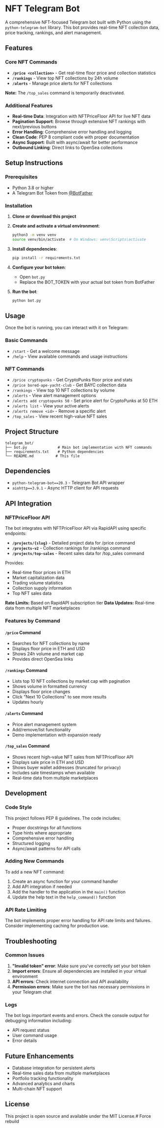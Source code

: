 # NFT Telegram Bot

A comprehensive NFT-focused Telegram bot built with Python using the `python-telegram-bot` library. This bot provides real-time NFT collection data, price tracking, rankings, and alert management.

## Features

### Core NFT Commands
- **`/price <collection>`** - Get real-time floor price and collection statistics
- **`/rankings`** - View top NFT collections by 24h volume
- **`/alerts`** - Manage price alerts for NFT collections

**Note:** The `/top_sales` command is temporarily deactivated.

### Additional Features
- **Real-time Data**: Integration with NFTPriceFloor API for live NFT data
- **Pagination Support**: Browse through extensive NFT rankings with next/previous buttons
- **Error Handling**: Comprehensive error handling and logging
- **Clean Code**: PEP 8 compliant code with proper documentation
- **Async Support**: Built with async/await for better performance
- **Outbound Linking**: Direct links to OpenSea collections

## Setup Instructions

### Prerequisites

- Python 3.8 or higher
- A Telegram Bot Token from [@BotFather](https://t.me/botfather)

### Installation

1. **Clone or download this project**

2. **Create and activate a virtual environment**:
   ```bash
   python3 -m venv venv
   source venv/bin/activate  # On Windows: venv\Scripts\activate
   ```

3. **Install dependencies**:
   ```bash
   pip install -r requirements.txt
   ```

4. **Configure your bot token**:
   - Open `bot.py`
   - Replace the BOT_TOKEN with your actual bot token from BotFather

5. **Run the bot**:
   ```bash
   python bot.py
   ```

## Usage

Once the bot is running, you can interact with it on Telegram:

### Basic Commands
- `/start` - Get a welcome message
- `/help` - View available commands and usage instructions

### NFT Commands
- `/price cryptopunks` - Get CryptoPunks floor price and stats
- `/price bored-ape-yacht-club` - Get BAYC collection data
- `/rankings` - View top 10 NFT collections by volume
- `/alerts` - View alert management options
- `/alerts add cryptopunks 50` - Set price alert for CryptoPunks at 50 ETH
- `/alerts list` - View your active alerts
- `/alerts remove <id>` - Remove a specific alert
- `/top_sales` - View recent high-value NFT sales

## Project Structure

```
telegram_bot/
├── bot.py              # Main bot implementation with NFT commands
├── requirements.txt    # Python dependencies
└── README.md          # This file
```

## Dependencies

- `python-telegram-bot==20.3` - Telegram Bot API wrapper
- `aiohttp==3.9.1` - Async HTTP client for API requests

## API Integration

### NFTPriceFloor API
The bot integrates with NFTPriceFloor API via RapidAPI using specific endpoints:
- **`/projects/{slug}`** - Detailed project data for /price command
- **`/projects-v2`** - Collection rankings for /rankings command  
- **`/projects/top-sales`** - Recent sales data for /top_sales command

Provides:
- Real-time floor prices in ETH
- Market capitalization data
- Trading volume statistics
- Collection supply information
- Top NFT sales data

**Rate Limits:** Based on RapidAPI subscription tier
**Data Updates:** Real-time data from multiple NFT marketplaces

### Features by Command

#### `/price` Command
- Searches for NFT collections by name
- Displays floor price in ETH and USD
- Shows 24h volume and market cap
- Provides direct OpenSea links

#### `/rankings` Command
- Lists top 10 NFT collections by market cap with pagination
- Shows volume in formatted currency
- Displays floor price changes
- Click "Next 10 Collections" to see more results
- Updates hourly

#### `/alerts` Command
- Price alert management system
- Add/remove/list functionality
- Demo implementation with expansion ready

#### `/top_sales` Command
- Shows recent high-value NFT sales from NFTPriceFloor API
- Displays sale price in ETH and USD
- Shows buyer wallet addresses (truncated for privacy)
- Includes sale timestamps when available
- Real-time data from multiple marketplaces

## Development

### Code Style

This project follows PEP 8 guidelines. The code includes:

- Proper docstrings for all functions
- Type hints where appropriate
- Comprehensive error handling
- Structured logging
- Async/await patterns for API calls

### Adding New Commands

To add a new NFT command:

1. Create an async function for your command handler
2. Add API integration if needed
3. Add the handler to the application in the `main()` function
4. Update the help text in the `help_command()` function

### API Rate Limiting

The bot implements proper error handling for API rate limits and failures. Consider implementing caching for production use.

## Troubleshooting

### Common Issues

1. **"Invalid token" error**: Make sure you've correctly set your bot token
2. **Import errors**: Ensure all dependencies are installed in your virtual environment
3. **API errors**: Check internet connection and API availability
4. **Permission errors**: Make sure the bot has necessary permissions in your Telegram chat

### Logs

The bot logs important events and errors. Check the console output for debugging information including:
- API request status
- User command usage
- Error details

## Future Enhancements

- Database integration for persistent alerts
- Real-time sales data from multiple marketplaces
- Portfolio tracking functionality
- Advanced analytics and charts
- Multi-chain NFT support

## License

This project is open source and available under the MIT License.# Force rebuild
